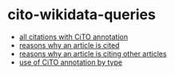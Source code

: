 # cito-wikidata-queries

* [all citations with CiTO annotation](https://w.wiki/Ufg)
* [reasons why an article is cited](https://w.wiki/Uk6)
* [reasons why an article is citing other articles](https://w.wiki/UkE)
* [use of CiTO annotation by type](https://w.wiki/UgZ)
